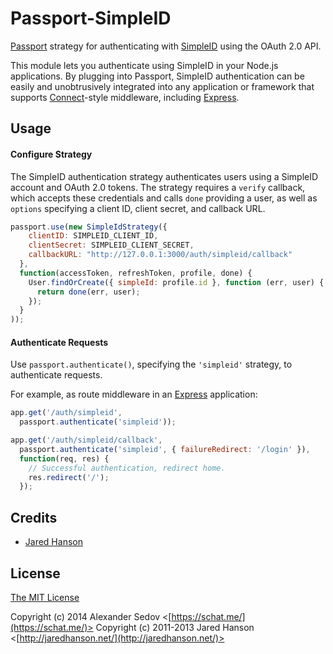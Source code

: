 # Passport-SimpleID

[Passport](http://passportjs.org/) strategy for authenticating with [SimpleID](https://id.schat.me)
using the OAuth 2.0 API.

This module lets you authenticate using SimpleID in your Node.js applications.
By plugging into Passport, SimpleID authentication can be easily and
unobtrusively integrated into any application or framework that supports
[Connect](http://www.senchalabs.org/connect/)-style middleware, including
[Express](http://expressjs.com/).

## Usage

#### Configure Strategy

The SimpleID authentication strategy authenticates users using a SimpleID account
and OAuth 2.0 tokens.  The strategy requires a `verify` callback, which accepts
these credentials and calls `done` providing a user, as well as `options`
specifying a client ID, client secret, and callback URL.

```js
passport.use(new SimpleIdStrategy({
    clientID: SIMPLEID_CLIENT_ID,
    clientSecret: SIMPLEID_CLIENT_SECRET,
    callbackURL: "http://127.0.0.1:3000/auth/simpleid/callback"
  },
  function(accessToken, refreshToken, profile, done) {
    User.findOrCreate({ simpleId: profile.id }, function (err, user) {
      return done(err, user);
    });
  }
));
```

#### Authenticate Requests

Use `passport.authenticate()`, specifying the `'simpleid'` strategy, to
authenticate requests.

For example, as route middleware in an [Express](http://expressjs.com/)
application:

```js
app.get('/auth/simpleid',
  passport.authenticate('simpleid'));

app.get('/auth/simpleid/callback', 
  passport.authenticate('simpleid', { failureRedirect: '/login' }),
  function(req, res) {
    // Successful authentication, redirect home.
    res.redirect('/');
  });
```

## Credits

  - [Jared Hanson](http://github.com/jaredhanson)

## License

[The MIT License](http://opensource.org/licenses/MIT)

Copyright (c) 2014 Alexander Sedov <[https://schat.me/](https://schat.me/)>
Copyright (c) 2011-2013 Jared Hanson <[http://jaredhanson.net/](http://jaredhanson.net/)>

